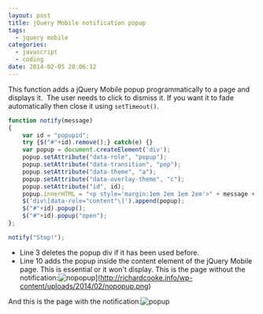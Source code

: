 ```yaml
---
layout: post
title: jQuery Mobile notification popup
tags:
  - jquery mobile
categories:
  - javascript
  - coding
date: 2014-02-05 20:06:12
---
```


This function adds a jQuery Mobile popup programmatically to a page and displays it.  The user needs to click to dismiss it. If you want it to fade automatically then close it using `setTimeout()`.

```js
function notify(message)
{
    var id = "popupid";
    try {$("#"+id).remove();} catch(e) {}
    var popup = document.createElement('div');
    popup.setAttribute("data-role", "popup");
    popup.setAttribute("data-transition", "pop");
    popup.setAttribute("data-theme", "a");
    popup.setAttribute("data-overlay-theme", "c");
    popup.setAttribute("id", id);
    popup.innerHTML = "<p style='margin:1em 2em 1em 2em'>" + message + "</p>";
    $('div\[data-role="content"\]').append(popup);
    $("#"+id).popup();
    $("#"+id).popup("open");
};

notify("Stop!");
```

- Line 3 deletes the popup div if it has been used before.
- Line 10 adds the popup inside the content element of the jQuery Mobile page. This is essential or it won't display. This is the page without the notification:![nopopup](nopopup.png)](http://richardcooke.info/wp-content/uploads/2014/02/nopopup.png)

And this is the page with the notification:![popup](popup.png)
